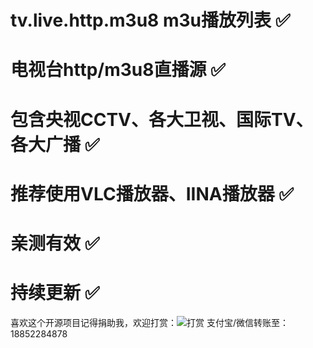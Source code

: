 # tv.live.http.m3u8 m3u播放列表 ✅
# 电视台http/m3u8直播源 ✅
# 包含央视CCTV、各大卫视、国际TV、各大广播 ✅
# 推荐使用VLC播放器、IINA播放器 ✅
# 亲测有效 ✅
# 持续更新 ✅
喜欢这个开源项目记得捐助我，欢迎打赏：![打赏](https://is.gd/0gH9aK)
支付宝/微信转账至：18852284878
